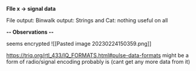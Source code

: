 **FIle x -> signal data**

File output: 
Binwalk output: 
Strings and Cat: 
nothing useful on all

**-- Observations --**

seems encrypted
![[Pasted image 20230224150359.png]]


https://triq.org/rtl_433/IQ_FORMATS.html#pulse-data-formats
might be a form of radio/signal encoding
probably is (cant get any more data from it)
